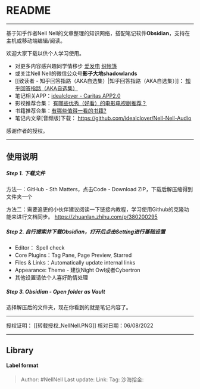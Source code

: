 # README

---

基于知乎作者Nell Nell的文章整理的知识网络，搭配笔记软件**Obsidian**，支持在主机或移动端编辑/阅读。

欢迎大家下载以供个人学习使用。

- 对更多内容感兴趣同学情移步 [爱发电](https://afdian.net/a/nell_nell) [织帐篷](https://www.zhihu.com/collection/313814574)
- 或关注Nell Nell的微信公众号**影子大地shadowlands**
- [[致读者 - 知乎回答指路（AKA自选集）|知乎回答指路（AKA自选集）]]： [知乎回答指路（AKA自选集）](https://zhuanlan.zhihu.com/p/593309417)
- 笔记相关APP：[idealclover - Caritas APP2.0](https://zhuanlan.zhihu.com/p/556201282)
- 影视推荐合集： [有哪些优秀（好看）的电影电视剧推荐？](https://www.zhihu.com/question/343096396/answer/2625826293)
- 书籍推荐合集：[有哪些值得一看的书籍?](https://www.zhihu.com/question/350870144/answer/2625827304)
- 笔记内文章[音频版]下载： <https://github.com/idealclover/Nell-Nell-Audio>

感谢作者的授权。

---

## 使用说明

##### Step 1. 下载文件

方法一：GitHub - Sth Matters，点击Code - Download ZIP，下载后解压缩得到文件夹一个

方法二：需要追更的小伙伴建议阅读一下链接内教程，学习使用Github的克隆功能来进行文档同步。
<https://zhuanlan.zhihu.com/p/380200295>

##### Step 2. 自行搜索并下载Obsidian，打开后点击Setting进行基础设置

 - Editor： Spell check
 - Core Plugins：Tag Pane, Page Preview, Starred
 - Files & Links：Automatically update internal links
 - Appearance: Theme - 建议Night Owl或者Cybertron
 - 其他设置请依个人喜好酌情处理

##### Step 3. Obsidian - Open folder as Vault

选择解压后的文件夹，现在你看到的就是笔记内容了。

---

授权证明：
[[转载授权_NellNell.PNG]]
核对日期：06/08/2022

---

## Library

#### Label format

> Author: #NellNell
> Last update:
> Link:
> Tag:
> 沙海拾金:
